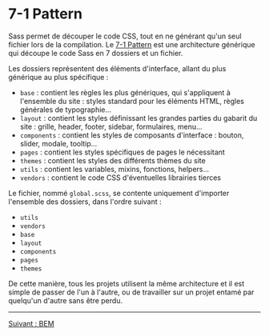 # 7-1 Pattern

Sass permet de découper le code CSS, tout en ne générant qu'un seul fichier lors
de la compilation. Le [7-1 Pattern](https://sass-guidelin.es/fr/#architecture)
est une architecture générique qui découpe le code Sass en 7 dossiers et un
fichier.

Les dossiers représentent des éléments d'interface, allant du plus générique au
plus spécifique :

* `base` : contient les règles les plus génériques, qui s'appliquent à
l'ensemble du site : styles standard pour les éléments HTML, règles générales de
typographie...
* `layout` : contient les styles définissant les grandes parties du gabarit du
site : grille, header, footer, sidebar, formulaires, menu...
* `components` : contient les styles de composants d'interface : bouton, slider,
modale, tooltip...
* `pages` : contient les styles spécifiques de pages le nécessitant
* `themes` : contient les styles des différents thèmes du site
* `utils` : contient les variables, mixins, fonctions, helpers...
* `vendors` : contient le code CSS d'éventuelles librairies tierces

Le fichier, nommé `global.scss`, se contente uniquement d'importer l'ensemble
des dossiers, dans l'ordre suivant :

* `utils`
* `vendors`
* `base`
* `layout`
* `components`
* `pages`
* `themes`

De cette manière, tous les projets utilisent la même architecture et il est
simple de passer de l'un à l'autre, ou de travailler sur un projet entamé par
quelqu'un d'autre sans être perdu.

---

[Suivant : BEM](/css/03-bem.md)
